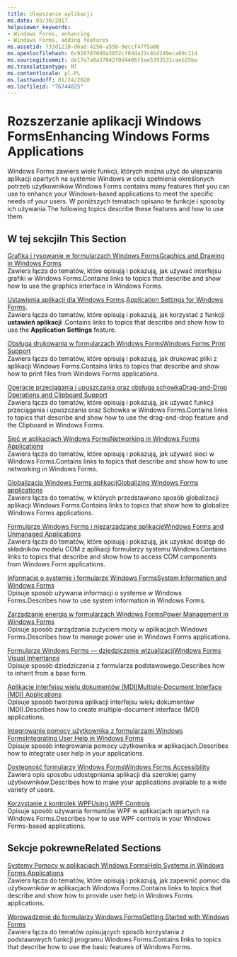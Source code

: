 ```yaml
---
title: Ulepszanie aplikacji
ms.date: 03/30/2017
helpviewer_keywords:
- Windows Forms, enhancing
- Windows Forms, adding features
ms.assetid: 733d1219-d6ad-4256-a55b-9eccf47f5a06
ms.openlocfilehash: 6c9287870d0a3852cf8dda21c4bd249eca09c114
ms.sourcegitcommit: de17a7a0a37042f0d4406f5ae5393531caeb25ba
ms.translationtype: MT
ms.contentlocale: pl-PL
ms.lasthandoff: 01/24/2020
ms.locfileid: "76744825"
---
```

# <a name="enhancing-windows-forms-applications"></a><span data-ttu-id="09ce7-102">Rozszerzanie aplikacji Windows Forms</span><span class="sxs-lookup"><span data-stu-id="09ce7-102">Enhancing Windows Forms Applications</span></span>
<span data-ttu-id="09ce7-103">Windows Forms zawiera wiele funkcji, których można użyć do ulepszania aplikacji opartych na systemie Windows w celu spełnienia określonych potrzeb użytkowników.</span><span class="sxs-lookup"><span data-stu-id="09ce7-103">Windows Forms contains many features that you can use to enhance your Windows-based applications to meet the specific needs of your users.</span></span> <span data-ttu-id="09ce7-104">W poniższych tematach opisano te funkcje i sposoby ich używania.</span><span class="sxs-lookup"><span data-stu-id="09ce7-104">The following topics describe these features and how to use them.</span></span>  
  
## <a name="in-this-section"></a><span data-ttu-id="09ce7-105">W tej sekcji</span><span class="sxs-lookup"><span data-stu-id="09ce7-105">In This Section</span></span>  
 [<span data-ttu-id="09ce7-106">Grafika i rysowanie w formularzach Windows Forms</span><span class="sxs-lookup"><span data-stu-id="09ce7-106">Graphics and Drawing in Windows Forms</span></span>](graphics-and-drawing-in-windows-forms.md)  
 <span data-ttu-id="09ce7-107">Zawiera łącza do tematów, które opisują i pokazują, jak używać interfejsu grafiki w Windows Forms.</span><span class="sxs-lookup"><span data-stu-id="09ce7-107">Contains links to topics that describe and show how to use the graphics interface in Windows Forms.</span></span>  
  
 <span data-ttu-id="09ce7-108">[Ustawienia aplikacji dla Windows Forms](application-settings-for-windows-forms.md).</span><span class="sxs-lookup"><span data-stu-id="09ce7-108">[Application Settings for Windows Forms](application-settings-for-windows-forms.md).</span></span>  
 <span data-ttu-id="09ce7-109">Zawiera łącza do tematów, które opisują i pokazują, jak korzystać z funkcji **ustawień aplikacji** .</span><span class="sxs-lookup"><span data-stu-id="09ce7-109">Contains links to topics that describe and show how to use the **Application Settings** feature.</span></span>  
  
 [<span data-ttu-id="09ce7-110">Obsługa drukowania w formularzach Windows Forms</span><span class="sxs-lookup"><span data-stu-id="09ce7-110">Windows Forms Print Support</span></span>](windows-forms-print-support.md)  
 <span data-ttu-id="09ce7-111">Zawiera łącza do tematów, które opisują i pokazują, jak drukować pliki z aplikacji Windows Forms.</span><span class="sxs-lookup"><span data-stu-id="09ce7-111">Contains links to topics that describe and show how to print files from Windows Forms applications.</span></span>  
  
 [<span data-ttu-id="09ce7-112">Operacje przeciągania i upuszczania oraz obsługa schowka</span><span class="sxs-lookup"><span data-stu-id="09ce7-112">Drag-and-Drop Operations and Clipboard Support</span></span>](drag-and-drop-operations-and-clipboard-support.md)  
 <span data-ttu-id="09ce7-113">Zawiera łącza do tematów, które opisują i pokazują, jak używać funkcji przeciągania i upuszczania oraz Schowka w Windows Forms.</span><span class="sxs-lookup"><span data-stu-id="09ce7-113">Contains links to topics that describe and show how to use the drag-and-drop feature and the Clipboard in Windows Forms.</span></span>  
  
 [<span data-ttu-id="09ce7-114">Sieć w aplikacjach Windows Forms</span><span class="sxs-lookup"><span data-stu-id="09ce7-114">Networking in Windows Forms Applications</span></span>](networking-in-windows-forms-applications.md)  
 <span data-ttu-id="09ce7-115">Zawiera łącza do tematów, które opisują i pokazują, jak używać sieci w Windows Forms.</span><span class="sxs-lookup"><span data-stu-id="09ce7-115">Contains links to topics that describe and show how to use networking in Windows Forms.</span></span>  
  
 [<span data-ttu-id="09ce7-116">Globalizacja Windows Forms aplikacji</span><span class="sxs-lookup"><span data-stu-id="09ce7-116">Globalizing Windows Forms applications</span></span>](globalizing-windows-forms.md)  
 <span data-ttu-id="09ce7-117">Zawiera łącza do tematów, w których przedstawiono sposób globalizacji aplikacji Windows Forms.</span><span class="sxs-lookup"><span data-stu-id="09ce7-117">Contains links to topics that show how to globalize Windows Forms applications.</span></span>  
  
 [<span data-ttu-id="09ce7-118">Formularze Windows Forms i niezarządzane aplikacje</span><span class="sxs-lookup"><span data-stu-id="09ce7-118">Windows Forms and Unmanaged Applications</span></span>](windows-forms-and-unmanaged-applications.md)  
 <span data-ttu-id="09ce7-119">Zawiera łącza do tematów, które opisują i pokazują, jak uzyskać dostęp do składników modelu COM z aplikacji formularzy systemu Windows.</span><span class="sxs-lookup"><span data-stu-id="09ce7-119">Contains links to topics that describe and show how to access COM components from Windows Form applications.</span></span>  
  
 [<span data-ttu-id="09ce7-120">Informacje o systemie i formularze Windows Forms</span><span class="sxs-lookup"><span data-stu-id="09ce7-120">System Information and Windows Forms</span></span>](system-information-and-windows-forms.md)  
 <span data-ttu-id="09ce7-121">Opisuje sposób używania informacji o systemie w Windows Forms.</span><span class="sxs-lookup"><span data-stu-id="09ce7-121">Describes how to use system information in Windows Forms.</span></span>  
  
 [<span data-ttu-id="09ce7-122">Zarządzanie energią w formularzach Windows Forms</span><span class="sxs-lookup"><span data-stu-id="09ce7-122">Power Management in Windows Forms</span></span>](power-management-in-windows-forms.md)  
 <span data-ttu-id="09ce7-123">Opisuje sposób zarządzania zużyciem mocy w aplikacjach Windows Forms.</span><span class="sxs-lookup"><span data-stu-id="09ce7-123">Describes how to manage power use in Windows Forms applications.</span></span>  
  
 [<span data-ttu-id="09ce7-124">Formularze Windows Forms — dziedziczenie wizualizacji</span><span class="sxs-lookup"><span data-stu-id="09ce7-124">Windows Forms Visual Inheritance</span></span>](windows-forms-visual-inheritance.md)  
 <span data-ttu-id="09ce7-125">Opisuje sposób dziedziczenia z formularza podstawowego.</span><span class="sxs-lookup"><span data-stu-id="09ce7-125">Describes how to inherit from a base form.</span></span>  
  
 [<span data-ttu-id="09ce7-126">Aplikacje interfejsu wielu dokumentów (MDI)</span><span class="sxs-lookup"><span data-stu-id="09ce7-126">Multiple-Document Interface (MDI) Applications</span></span>](multiple-document-interface-mdi-applications.md)  
 <span data-ttu-id="09ce7-127">Opisuje sposób tworzenia aplikacji interfejsu wielu dokumentów (MDI).</span><span class="sxs-lookup"><span data-stu-id="09ce7-127">Describes how to create multiple-document interface (MDI) applications.</span></span>  
  
 [<span data-ttu-id="09ce7-128">Integrowanie pomocy użytkownika z formularzami Windows Forms</span><span class="sxs-lookup"><span data-stu-id="09ce7-128">Integrating User Help in Windows Forms</span></span>](integrating-user-help-in-windows-forms.md)  
 <span data-ttu-id="09ce7-129">Opisuje sposób integrowania pomocy użytkownika w aplikacjach.</span><span class="sxs-lookup"><span data-stu-id="09ce7-129">Describes how to integrate user help in your applications.</span></span>  
  
 [<span data-ttu-id="09ce7-130">Dostępność formularzy Windows Forms</span><span class="sxs-lookup"><span data-stu-id="09ce7-130">Windows Forms Accessibility</span></span>](windows-forms-accessibility.md)  
 <span data-ttu-id="09ce7-131">Zawiera opis sposobu udostępniania aplikacji dla szerokiej gamy użytkowników.</span><span class="sxs-lookup"><span data-stu-id="09ce7-131">Describes how to make your applications available to a wide variety of users.</span></span>  
  
 [<span data-ttu-id="09ce7-132">Korzystanie z kontrolek WPF</span><span class="sxs-lookup"><span data-stu-id="09ce7-132">Using WPF Controls</span></span>](using-wpf-controls.md)  
 <span data-ttu-id="09ce7-133">Opisuje sposób używania formantów WPF w aplikacjach opartych na Windows Forms.</span><span class="sxs-lookup"><span data-stu-id="09ce7-133">Describes how to use WPF controls in your Windows Forms-based applications.</span></span>  
  
## <a name="related-sections"></a><span data-ttu-id="09ce7-134">Sekcje pokrewne</span><span class="sxs-lookup"><span data-stu-id="09ce7-134">Related Sections</span></span>  
 [<span data-ttu-id="09ce7-135">Systemy Pomocy w aplikacjach Windows Forms</span><span class="sxs-lookup"><span data-stu-id="09ce7-135">Help Systems in Windows Forms Applications</span></span>](help-systems-in-windows-forms-applications.md)  
 <span data-ttu-id="09ce7-136">Zawiera łącza do tematów, które opisują i pokazują, jak zapewnić pomoc dla użytkowników w aplikacjach Windows Forms.</span><span class="sxs-lookup"><span data-stu-id="09ce7-136">Contains links to topics that describe and show how to provide user help in Windows Forms applications.</span></span>  
  
 [<span data-ttu-id="09ce7-137">Wprowadzenie do formularzy Windows Forms</span><span class="sxs-lookup"><span data-stu-id="09ce7-137">Getting Started with Windows Forms</span></span>](../getting-started-with-windows-forms.md)  
 <span data-ttu-id="09ce7-138">Zawiera łącza do tematów opisujących sposób korzystania z podstawowych funkcji programu Windows Forms.</span><span class="sxs-lookup"><span data-stu-id="09ce7-138">Contains links to topics that describe how to use the basic features of Windows Forms.</span></span>
